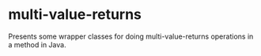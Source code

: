 # multi-value-returns
Presents some wrapper classes for doing multi-value-returns operations in a method in Java.

